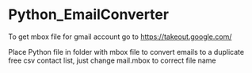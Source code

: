 # Python_EmailConverter

To get mbox file for gmail account go to https://takeout.google.com/

Place Python file in folder with mbox file to convert emails to a duplicate free csv contact list, just change mail.mbox to correct file name